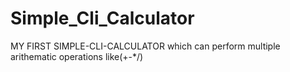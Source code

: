 # Simple_Cli_Calculator
MY FIRST SIMPLE-CLI-CALCULATOR which can perform multiple arithematic operations like(+-*/)

